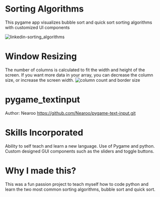 # Sorting Algorithms
This pygame app visualizes bubble sort and quick sort sorting algorithms with customized UI components

![linkedin-sorting_algorithms](https://user-images.githubusercontent.com/71861604/116338497-d03e7d80-a7a9-11eb-9e9b-923f066889df.gif)

# Window Resizing
The number of columns is calculated to fit the width and height of the screen. If you want more data in your array, you can decrease the column size, or increase the screen width. 
![column count and border size](https://user-images.githubusercontent.com/71861604/116339623-c0c03400-a7ab-11eb-9721-54071968c58d.gif)

# pygame_textinput
Author: Nearoo
https://github.com/Nearoo/pygame-text-input.git

# Skills Incorporated
Ability to self teach and learn a new language. Use of Pygame and python. Custom designed GUI components such as the sliders and toggle buttons.

# Why I made this?
This was a fun passion project to teach myself how to code python and learn the two most common sorting algorithms, bubble sort and quick sort.
